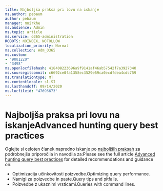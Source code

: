 ```yaml
---
title: Najboljša praksa pri lovu na iskanje
ms.author: pebaum
author: pebaum
manager: mnirkhe
ms.audience: Admin
ms.topic: article
ms.service: o365-administration
ROBOTS: NOINDEX, NOFOLLOW
localization_priority: Normal
ms.collection: Adm_O365
ms.custom:
- "9001220"
- "3498"
ms.openlocfilehash: 418408223696a9f9141af46ab57542f7a3927340
ms.sourcegitcommit: c6692ce0fa1358ec3529e59ca0ecdfdea4cdc759
ms.translationtype: MT
ms.contentlocale: sl-SI
ms.lasthandoff: 09/14/2020
ms.locfileid: "47696673"
---
```

# <a name="advanced-hunting-query-best-practices"></a><span data-ttu-id="ab63e-102">Najboljša praksa pri lovu na iskanje</span><span class="sxs-lookup"><span data-stu-id="ab63e-102">Advanced hunting query best practices</span></span>

<span data-ttu-id="ab63e-103">Oglejte si celoten članek napredno iskanje po [najboljših praksah](https://docs.microsoft.com/windows/security/threat-protection/microsoft-defender-atp/advanced-hunting-best-practices#optimize-query-performance) za podrobnejša priporočila in navodila za:</span><span class="sxs-lookup"><span data-stu-id="ab63e-103">Please see the full article [Advanced hunting query best practices](https://docs.microsoft.com/windows/security/threat-protection/microsoft-defender-atp/advanced-hunting-best-practices#optimize-query-performance) for detailed recommendations and guidance on:</span></span>
- <span data-ttu-id="ab63e-104">Optimizacija učinkovitosti poizvedbe.</span><span class="sxs-lookup"><span data-stu-id="ab63e-104">Optimizing query performance.</span></span>
- <span data-ttu-id="ab63e-105">Namigi za poizvedbe in paste.</span><span class="sxs-lookup"><span data-stu-id="ab63e-105">Query tips and pitfalls.</span></span>
- <span data-ttu-id="ab63e-106">Poizvedbe z ukaznimi vrsticami.</span><span class="sxs-lookup"><span data-stu-id="ab63e-106">Queries with command lines.</span></span>


